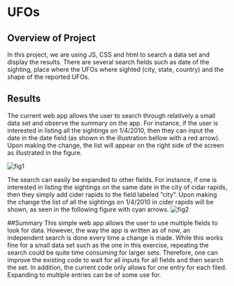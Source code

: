 # UFOs
## Overview of Project 
In this project, we are using JS, CSS and html to search a data set and display the results. There are several search fields such as date of the sighting, place where the UFOs where sighted (city, state, country) and the shape of the reported UFOs. 
## Results
The current web app allows the user to search through relatively a small data set and observe the summary on the app. For instance, if the user is interested in listing all the sightings on 1/4/2010, then they can input the date in the date field (as shown in the illustration bellow with a red arrow). Upon making the change, the list will appear on the right side of the screen as illustrated in the figure. 

![fig1](/UFOs/pics/pic1_date.png?raw=true "searching for dates")

The search can easily be expanded to other fields. For instance, if one is interested in listing the sightings on the same date in the city of cidar rapids, then they simply add cider rapids to the field labeled ”city”. Upon making the change the list of all the sightings on 1/4/2010 in cider rapids will be shown, as seen in the following figure with cyan arrows.
![fig2](/UFOs/pics/pic2_date_city.png?raw=true "searching for dates and city")

##Summary
This simple web app allows the user to use multiple fields to look for data. However, the way the app is written as of now, an independent search is done every time a change is made. While this works fine for a small data set such as the one in this exercise, repeating the search could be quite time consuming for larger sets. Therefore, one can improve the existing code to wait for all inputs for all fields and then search the set. 
In addition, the current code only allows for one entry for each filed. Expanding to multiple entries can be of some use for.
